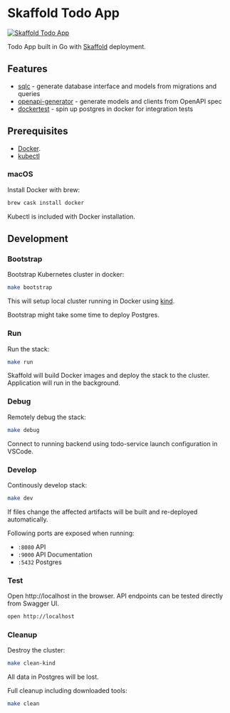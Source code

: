 # Skaffold Todo App

[![Skaffold Todo App](https://github.com/shaxbee/todo-app-skaffold/workflows/Skaffold%20Todo%20App/badge.svg)](https://github.com/shaxbee/todo-app-skaffold/actions?query=workflow%3A%22Skaffold+Todo+App%22+branch%3A%22master%22)

Todo App built in Go with [Skaffold](https://github.com/GoogleContainerTools/skaffold) deployment.

## Features

- [sqlc](https://github.com/kyleconroy/sqlc) - generate database interface and models from migrations and queries
- [openapi-generator](https://github.com/OpenAPITools/openapi-generator) - generate models and clients from OpenAPI spec
- [dockertest](https://github.com/ory/dockertest) - spin up postgres in docker for integration tests

## Prerequisites

- [Docker](https://docs.docker.com/get-docker/).
- [kubectl](https://kubernetes.io/docs/tasks/tools/install-kubectl/)

### macOS

Install Docker with brew:

```sh
brew cask install docker
```

Kubectl is included with Docker installation.

## Development

### Bootstrap

Bootstrap Kubernetes cluster in docker:

```sh
make bootstrap
```

This will setup local cluster running in Docker using [kind](https://github.com/kubernetes-sigs/kind).

Bootstrap might take some time to deploy Postgres.

### Run

Run the stack:

```sh
make run
```

Skaffold will build Docker images and deploy the stack to the cluster.
Application will run in the background.

### Debug

Remotely debug the stack:

```sh
make debug
```

Connect to running backend using todo-service launch configuration in VSCode.

### Develop

Continously develop stack:

```sh
make dev
```

If files change the affected artifacts will be built and re-deployed automatically.

Following ports are exposed when running:

- `:8080` API
- `:9000` API Documentation
- `:5432` Postgres

### Test

Open http://localhost in the browser.
API endpoints can be tested directly from Swagger UI.

```sh
open http://localhost
```

### Cleanup

Destroy the cluster:

```sh
make clean-kind
```

All data in Postgres will be lost.

Full cleanup including downloaded tools:

```sh
make clean
```
